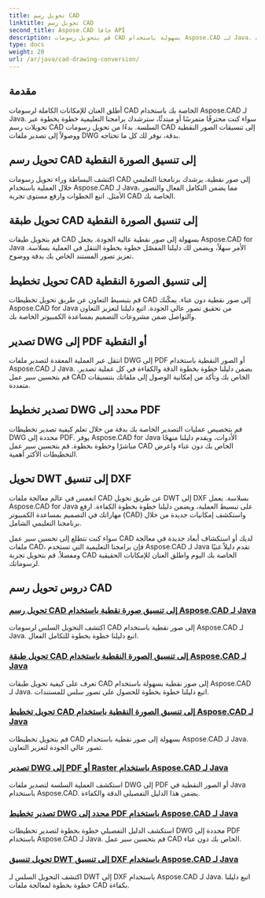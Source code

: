 ```yaml
---
title: تحويل رسم CAD
linktitle: تحويل رسم CAD
second_title: Aspose.CAD جافا API
description: قم بتحويل رسومات CAD بسهولة باستخدام Aspose.CAD لـ Java. تعلم كيفية تحويل ملفات CAD وتصديرها وتحسينها بدقة باستخدام برامجنا التعليمية خطوة بخطوة.
type: docs
weight: 20
url: /ar/java/cad-drawing-conversion/
---
```


## مقدمة

أطلق العنان للإمكانات الكاملة لرسومات CAD الخاصة بك باستخدام Aspose.CAD لـ Java. سواء كنت محترفًا متمرسًا أو مبتدئًا، سترشدك برامجنا التعليمية خطوة بخطوة عبر تحويلات رسم CAD السلسة. بدءًا من تحويل رسومات CAD إلى تنسيقات الصور النقطية ووصولاً إلى تصدير ملفات DWG بدقة، نوفر لك كل ما تحتاجه.

## تحويل رسم CAD إلى تنسيق الصورة النقطية

اكتشف البساطة وراء تحويل رسومات CAD إلى صور نقطية. يرشدك برنامجنا التعليمي خلال العملية باستخدام Aspose.CAD لـ Java، مما يضمن التكامل الفعال والتصور الأمثل. اتبع الخطوات وارفع مستوى تجربة CAD الخاصة بك.

## تحويل طبقة CAD إلى تنسيق الصورة النقطية

قم بتحويل طبقات CAD بسهولة إلى صور نقطية عالية الجودة. يجعل Aspose.CAD for Java الأمر سهلاً، ويضمن لك دليلنا المفصّل خطوة بخطوة التنقل في العملية بسلاسة. تعزيز تصور المستند الخاص بك بدقة ووضوح.

## تحويل تخطيط CAD إلى تنسيق الصورة النقطية

قم بتبسيط التعاون عن طريق تحويل تخطيطات CAD إلى صور نقطية دون عناء. يمكّنك Aspose.CAD for Java من تحقيق تصور عالي الجودة. اتبع دليلنا لتعزيز التعاون والتواصل ضمن مشروعات التصميم بمساعدة الكمبيوتر الخاصة بك.

## تصدير DWG إلى PDF أو النقطية

انتقل عبر العملية المعقدة لتصدير ملفات DWG إلى PDF أو الصور النقطية باستخدام Aspose.CAD لـ Java. يضمن دليلنا خطوة بخطوة الدقة والكفاءة في كل عملية تصدير. قم بتحسين سير عمل CAD الخاص بك وتأكد من إمكانية الوصول إلى ملفاتك بتنسيقات متعددة.

## تصدير تخطيط DWG محدد إلى PDF

قم بتخصيص عمليات التصدير الخاصة بك بدقة من خلال تعلم كيفية تصدير تخطيطات DWG محددة إلى PDF. يوفر Aspose.CAD for Java الأدوات، ويقدم دليلنا منهجًا مباشرًا وخطوة بخطوة. قم بتحسين سير عمل CAD الخاص بك دون عناء واعرض التخطيطات الأكثر أهمية.

## تحويل DWT إلى تنسيق DXF

انغمس في عالم معالجة ملفات CAD عن طريق تحويل DWT إلى DXF بسلاسة. يعمل Aspose.CAD for Java على تبسيط العملية، ويضمن دليلنا خطوة بخطوة الكفاءة. ارفع مهاراتك في التصميم بمساعدة الكمبيوتر (CAD) واستكشف إمكانيات جديدة من خلال برنامجنا التعليمي الشامل.

سواء كنت تتطلع إلى تحسين سير عمل CAD لديك أو استكشاف أبعاد جديدة في معالجة ملفات CAD، فإن برامجنا التعليمية التي تستخدم Aspose.CAD لـ Java تقدم دليلاً غنيًا ومفصلاً. قم بتحويل تجربة CAD الخاصة بك اليوم واطلق العنان للإمكانات الحقيقية لرسوماتك.
## دروس تحويل رسم CAD
### [تحويل رسم CAD إلى تنسيق صورة نقطية باستخدام Aspose.CAD لـ Java](./convert-cad-drawing-to-raster-image/)
اكتشف التحويل السلس لرسومات CAD إلى صور نقطية باستخدام Aspose.CAD لـ Java. اتبع دليلنا خطوة بخطوة للتكامل الفعال.
### [تحويل طبقة CAD إلى تنسيق الصورة النقطية باستخدام Aspose.CAD لـ Java](./convert-cad-layer-to-raster-image/)
تعرف على كيفية تحويل طبقات CAD إلى صور نقطية بسهولة باستخدام Aspose.CAD لـ Java. اتبع دليلنا خطوة بخطوة للحصول على تصور سلس للمستندات.
### [تحويل تخطيط CAD إلى تنسيق الصورة النقطية باستخدام Aspose.CAD لـ Java](./convert-cad-layout-to-raster-image/)
قم بتحويل تخطيطات CAD بسهولة إلى صور نقطية باستخدام Aspose.CAD لـ Java. تصور عالي الجودة لتعزيز التعاون.
### [تصدير DWG إلى PDF أو Raster باستخدام Aspose.CAD لـ Java](./export-dwg-to-pdf-or-raster/)
استكشف العملية السلسة لتصدير ملفات DWG إلى PDF أو الصور النقطية في Java باستخدام Aspose.CAD. يضمن هذا الدليل التفصيلي الدقة والكفاءة.
### [تصدير تخطيط DWG محدد إلى PDF باستخدام Aspose.CAD لـ Java](./export-specific-dwg-layout-to-pdf/)
استكشف الدليل التفصيلي خطوة بخطوة لتصدير تخطيطات DWG محددة إلى PDF باستخدام Aspose.CAD لـ Java. قم بتحسين سير عمل CAD الخاص بك دون عناء.
### [تحويل تنسيق DWT إلى تنسيق DXF باستخدام Aspose.CAD لـ Java](./convert-dwt-to-dxf/)
اكتشف التحويل السلس لـ DWT إلى DXF باستخدام Aspose.CAD لـ Java. اتبع دليلنا خطوة بخطوة لمعالجة ملفات CAD بكفاءة.